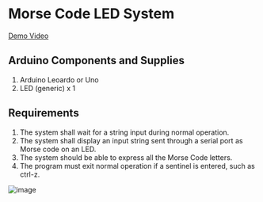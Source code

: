 # Morse Code LED System

[Demo Video](https://www.youtube.com/watch?v=CmMiGN6owQc)

## Arduino Components and Supplies
1. Arduino Leoardo or Uno
2. LED (generic) x 1

## Requirements
1.  The system shall wait for a string input during normal operation.
2.	The system shall display an input string sent through a serial port as Morse code on an LED.
3.	The system should be able to express all the Morse Code letters.
4.	The program must exit normal operation if a sentinel is entered, such as ctrl-z.

![image](https://user-images.githubusercontent.com/24425401/189166046-0e0e2297-9522-40c4-a5d6-8fb77c886d26.png)

